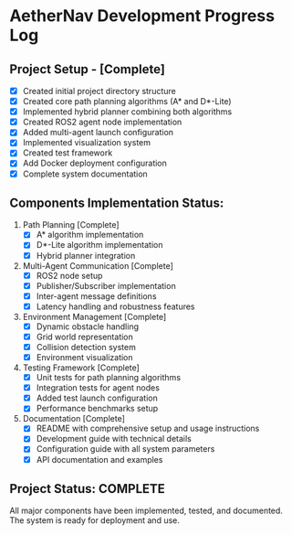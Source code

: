 # AetherNav Development Progress Log

## Project Setup - [Complete]
- [x] Created initial project directory structure
- [x] Created core path planning algorithms (A* and D*-Lite)
- [x] Implemented hybrid planner combining both algorithms
- [x] Created ROS2 agent node implementation
- [x] Added multi-agent launch configuration
- [x] Implemented visualization system
- [x] Created test framework
- [x] Add Docker deployment configuration
- [x] Complete system documentation

## Components Implementation Status:
1. Path Planning [Complete]
   - [x] A* algorithm implementation
   - [x] D*-Lite algorithm implementation
   - [x] Hybrid planner integration

2. Multi-Agent Communication [Complete]
   - [x] ROS2 node setup
   - [x] Publisher/Subscriber implementation
   - [x] Inter-agent message definitions
   - [x] Latency handling and robustness features

3. Environment Management [Complete]
   - [x] Dynamic obstacle handling
   - [x] Grid world representation
   - [x] Collision detection system
   - [x] Environment visualization

4. Testing Framework [Complete]
   - [x] Unit tests for path planning algorithms
   - [x] Integration tests for agent nodes
   - [x] Added test launch configuration
   - [x] Performance benchmarks setup

5. Documentation [Complete]
   - [x] README with comprehensive setup and usage instructions
   - [x] Development guide with technical details
   - [x] Configuration guide with all system parameters
   - [x] API documentation and examples

## Project Status: COMPLETE

All major components have been implemented, tested, and documented. The system is ready for deployment and use.